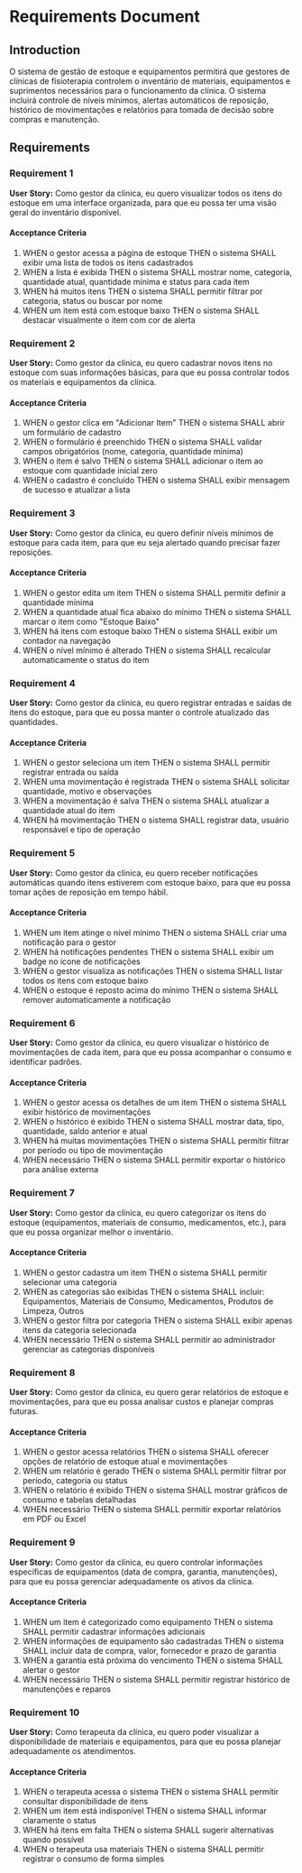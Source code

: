# Requirements Document

## Introduction

O sistema de gestão de estoque e equipamentos permitirá que gestores de clínicas de fisioterapia controlem o inventário de materiais, equipamentos e suprimentos necessários para o funcionamento da clínica. O sistema incluirá controle de níveis mínimos, alertas automáticos de reposição, histórico de movimentações e relatórios para tomada de decisão sobre compras e manutenção.

## Requirements

### Requirement 1

**User Story:** Como gestor da clínica, eu quero visualizar todos os itens do estoque em uma interface organizada, para que eu possa ter uma visão geral do inventário disponível.

#### Acceptance Criteria

1. WHEN o gestor acessa a página de estoque THEN o sistema SHALL exibir uma lista de todos os itens cadastrados
2. WHEN a lista é exibida THEN o sistema SHALL mostrar nome, categoria, quantidade atual, quantidade mínima e status para cada item
3. WHEN há muitos itens THEN o sistema SHALL permitir filtrar por categoria, status ou buscar por nome
4. WHEN um item está com estoque baixo THEN o sistema SHALL destacar visualmente o item com cor de alerta

### Requirement 2

**User Story:** Como gestor da clínica, eu quero cadastrar novos itens no estoque com suas informações básicas, para que eu possa controlar todos os materiais e equipamentos da clínica.

#### Acceptance Criteria

1. WHEN o gestor clica em "Adicionar Item" THEN o sistema SHALL abrir um formulário de cadastro
2. WHEN o formulário é preenchido THEN o sistema SHALL validar campos obrigatórios (nome, categoria, quantidade mínima)
3. WHEN o item é salvo THEN o sistema SHALL adicionar o item ao estoque com quantidade inicial zero
4. WHEN o cadastro é concluído THEN o sistema SHALL exibir mensagem de sucesso e atualizar a lista

### Requirement 3

**User Story:** Como gestor da clínica, eu quero definir níveis mínimos de estoque para cada item, para que eu seja alertado quando precisar fazer reposições.

#### Acceptance Criteria

1. WHEN o gestor edita um item THEN o sistema SHALL permitir definir a quantidade mínima
2. WHEN a quantidade atual fica abaixo do mínimo THEN o sistema SHALL marcar o item como "Estoque Baixo"
3. WHEN há itens com estoque baixo THEN o sistema SHALL exibir um contador na navegação
4. WHEN o nível mínimo é alterado THEN o sistema SHALL recalcular automaticamente o status do item

### Requirement 4

**User Story:** Como gestor da clínica, eu quero registrar entradas e saídas de itens do estoque, para que eu possa manter o controle atualizado das quantidades.

#### Acceptance Criteria

1. WHEN o gestor seleciona um item THEN o sistema SHALL permitir registrar entrada ou saída
2. WHEN uma movimentação é registrada THEN o sistema SHALL solicitar quantidade, motivo e observações
3. WHEN a movimentação é salva THEN o sistema SHALL atualizar a quantidade atual do item
4. WHEN há movimentação THEN o sistema SHALL registrar data, usuário responsável e tipo de operação

### Requirement 5

**User Story:** Como gestor da clínica, eu quero receber notificações automáticas quando itens estiverem com estoque baixo, para que eu possa tomar ações de reposição em tempo hábil.

#### Acceptance Criteria

1. WHEN um item atinge o nível mínimo THEN o sistema SHALL criar uma notificação para o gestor
2. WHEN há notificações pendentes THEN o sistema SHALL exibir um badge no ícone de notificações
3. WHEN o gestor visualiza as notificações THEN o sistema SHALL listar todos os itens com estoque baixo
4. WHEN o estoque é reposto acima do mínimo THEN o sistema SHALL remover automaticamente a notificação

### Requirement 6

**User Story:** Como gestor da clínica, eu quero visualizar o histórico de movimentações de cada item, para que eu possa acompanhar o consumo e identificar padrões.

#### Acceptance Criteria

1. WHEN o gestor acessa os detalhes de um item THEN o sistema SHALL exibir histórico de movimentações
2. WHEN o histórico é exibido THEN o sistema SHALL mostrar data, tipo, quantidade, saldo anterior e atual
3. WHEN há muitas movimentações THEN o sistema SHALL permitir filtrar por período ou tipo de movimentação
4. WHEN necessário THEN o sistema SHALL permitir exportar o histórico para análise externa

### Requirement 7

**User Story:** Como gestor da clínica, eu quero categorizar os itens do estoque (equipamentos, materiais de consumo, medicamentos, etc.), para que eu possa organizar melhor o inventário.

#### Acceptance Criteria

1. WHEN o gestor cadastra um item THEN o sistema SHALL permitir selecionar uma categoria
2. WHEN as categorias são exibidas THEN o sistema SHALL incluir: Equipamentos, Materiais de Consumo, Medicamentos, Produtos de Limpeza, Outros
3. WHEN o gestor filtra por categoria THEN o sistema SHALL exibir apenas itens da categoria selecionada
4. WHEN necessário THEN o sistema SHALL permitir ao administrador gerenciar as categorias disponíveis

### Requirement 8

**User Story:** Como gestor da clínica, eu quero gerar relatórios de estoque e movimentações, para que eu possa analisar custos e planejar compras futuras.

#### Acceptance Criteria

1. WHEN o gestor acessa relatórios THEN o sistema SHALL oferecer opções de relatório de estoque atual e movimentações
2. WHEN um relatório é gerado THEN o sistema SHALL permitir filtrar por período, categoria ou status
3. WHEN o relatório é exibido THEN o sistema SHALL mostrar gráficos de consumo e tabelas detalhadas
4. WHEN necessário THEN o sistema SHALL permitir exportar relatórios em PDF ou Excel

### Requirement 9

**User Story:** Como gestor da clínica, eu quero controlar informações específicas de equipamentos (data de compra, garantia, manutenções), para que eu possa gerenciar adequadamente os ativos da clínica.

#### Acceptance Criteria

1. WHEN um item é categorizado como equipamento THEN o sistema SHALL permitir cadastrar informações adicionais
2. WHEN informações de equipamento são cadastradas THEN o sistema SHALL incluir data de compra, valor, fornecedor e prazo de garantia
3. WHEN a garantia está próxima do vencimento THEN o sistema SHALL alertar o gestor
4. WHEN necessário THEN o sistema SHALL permitir registrar histórico de manutenções e reparos

### Requirement 10

**User Story:** Como terapeuta da clínica, eu quero poder visualizar a disponibilidade de materiais e equipamentos, para que eu possa planejar adequadamente os atendimentos.

#### Acceptance Criteria

1. WHEN o terapeuta acessa o sistema THEN o sistema SHALL permitir consultar disponibilidade de itens
2. WHEN um item está indisponível THEN o sistema SHALL informar claramente o status
3. WHEN há itens em falta THEN o sistema SHALL sugerir alternativas quando possível
4. WHEN o terapeuta usa materiais THEN o sistema SHALL permitir registrar o consumo de forma simples